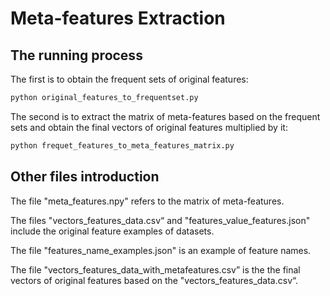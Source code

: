 # Meta-features Extraction

## The running process

The first is to obtain the frequent sets of original features:

```bash
python original_features_to_frequentset.py
```

The second is to extract the matrix of meta-features based on the frequent sets and obtain the final vectors of original features multiplied by it:

```bash
python frequet_features_to_meta_features_matrix.py
```

## Other files introduction

The file "meta_features.npy" refers to the matrix of meta-features.

The files "vectors_features_data.csv“ and "features_value_features.json" include the original feature examples of datasets.

The file "features_name_examples.json" is an example of feature names.

The file "vectors_features_data_with_metafeatures.csv” is the the final vectors of original features based on the "vectors_features_data.csv“.

